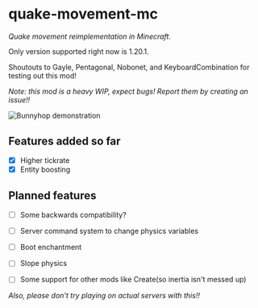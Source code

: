 # quake-movement-mc
*Quake movement reimplementation in Minecraft.*

<div style="line-height: 1.2;">
Only version supported right now is 1.20.1.

Shoutouts to Gayle, Pentagonal, Nobonet, and KeyboardCombination for testing out this mod!
</div>

*Note: this mod is a heavy WIP, expect bugs! Report them by creating an issue!!*

![Bunnyhop demonstration](assets/bhop.gif)

## Features added so far
- [x] Higher tickrate
- [x] Entity boosting

## Planned features
- [ ] Some backwards compatibility?
- [ ] Server command system to change physics variables
- [ ] Boot enchantment
- [ ] Slope physics
- [ ] Some support for other mods like Create(so inertia isn't messed up)


*Also, please don't try playing on actual servers with this!!*
